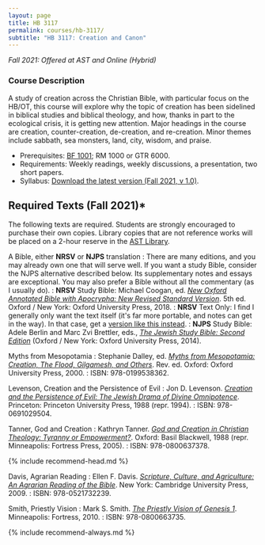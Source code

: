 ```yaml
---
layout: page
title: HB 3117
permalink: courses/hb-3117/
subtitle: "HB 3117: Creation and Canon"
---
```


*Fall 2021: Offered at AST and Online (Hybrid)*

### Course Description

A study of creation across the Christian Bible, with particular
focus on the HB/OT, this course will explore why the topic of
creation has been sidelined in biblical studies and biblical
theology, and how, thanks in part to the ecological crisis, it is
getting new attention. Major headings in the course are creation,
counter-creation, de-creation, and re-creation. Minor themes include
sabbath, sea monsters, land, city, wisdom, and praise.

- Prerequisites: [BF 1001](../bf-1001/); RM 1000 or GTR 6000.
- Requirements: Weekly readings, weekly discussions, a presentation, two short papers.
- Syllabus: [Download the latest version (Fall 2021, v 1.0)](https://github.com/danieldriver/Syllabi/raw/master/HB/HB%203117-Creation.pdf).

<!-- ### Course Objectives -->

## Required Texts (Fall 2021)*

The following texts are required. Students are strongly encouraged to
purchase their own copies. Library copies that are not reference works
will be placed on a 2-hour reserve in the [AST Library](http://www.astheology.ns.ca/library/index.html).

A Bible, either **NRSV** or **NJPS** translation
: There are many editions, and you may already own one that will serve well. If you want a study Bible, consider the NJPS alternative described below. Its supplementary notes and essays are exceptional. You may also prefer a Bible without all the commentary (as I usually do).
: **NRSV** Study Bible: Michael Coogan, ed. [*New Oxford Annotated Bible with Apocrypha: New Revised Standard Version*](https://amzn.to/2qpjO6P). 5th ed. Oxford / New York: Oxford University Press, 2018.
: **NRSV** Text Only: I find I generally only want the text itself (it's far more portable, and notes can get in the way). In that case, get a [version like this instead](https://amzn.to/34xOeCI).
: **NJPS** Study Bible: Adele Berlin and Marc Zvi Brettler, eds., [*The Jewish Study Bible: Second Edition*](https://amzn.to/36BBqNw) (Oxford / New York: Oxford University Press, 2014).

Myths from Mesopotamia
: Stephanie Dalley, ed. [*Myths from Mesopotamia: Creation, The Flood, Gilgamesh, and Others*](https://amzn.to/38cLUoF). Rev. ed. Oxford: Oxford University Press, 2000.
: ISBN: 978-0199538362.

Levenson, Creation and the Persistence of Evil
: Jon D. Levenson. [*Creation and the Persistence of Evil: The Jewish Drama of Divine Omnipotence*](https://amzn.to/3mBMbtK). Princeton: Princeton University Press, 1988 (repr. 1994).
: ISBN: 978-0691029504.

Tanner, God and Creation
: Kathryn Tanner. [*God and Creation in Christian Theology: Tyranny or Empowerment?*](https://amzn.to/3Djwg9a). Oxford: Basil Blackwell, 1988 (repr. Minneapolis: Fortress Press, 2005).
: ISBN: 978-0800637378.


{% include recommend-head.md %}

Davis, Agrarian Reading
: Ellen F. Davis. [*Scripture, Culture, and Agriculture: An Agrarian Reading of the Bible*](https://amzn.to/2Y46qWN). New York: Cambridge University Press, 2009.
: ISBN: 978-0521732239.

Smith, Priestly Vision
: Mark S. Smith. [*The Priestly Vision of Genesis 1*](https://amzn.to/3h7eL2o). Minneapolis: Fortress, 2010.
: ISBN: 978-0800663735.

{% include recommend-always.md %}
